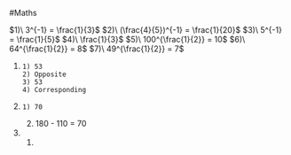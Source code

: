 #Maths 

$1)\ 3^{-1} = \frac{1}{3}$
$2)\ (\frac{4}{5})^{-1} = \frac{1}{20}$
$3)\ 5^{-1} = \frac{1}{5}$
$4)\ \frac{1}{3}$
$5)\ 100^{\frac{1}{2}} = 10$
$6)\ 64^{\frac{1}{2}} = 8$
$7)\ 49^{\frac{1}{2}} = 7$

1) 
	   1) 53
	   2) Opposite
	   3) 53
	   4) Corresponding 
2) 
	   1) 70
	2) 180 - 110 = 70
3)
	1)  